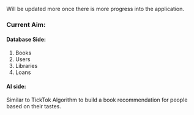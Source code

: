 Will be updated more once there is more progress into the application.

### Current Aim:

#### Database Side:
1. Books
2. Users
3. Libraries
4. Loans

#### AI side:
Similar to TickTok Algorithm to build a book recommendation for people based on their tastes.
